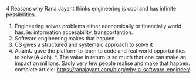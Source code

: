 4 Reasons why Rana Jayant thinks engineering is cool and has infinite possibilities.
1. Engineering solves problems either economically or financially world has. ie: information accesability, transportantion.
2. Software engineering makes that happen
3. CS gives a structured and systemaic approach to solve it
4. AttainU gave the platform to learn to code and real world opportunities to solve(A Job).
*. The value in return is so much that one can make an impact on millions. Sadly very few people realise and make that happen.
complete article: https://ranajayant.com/blog/why-a-software-engineer/
